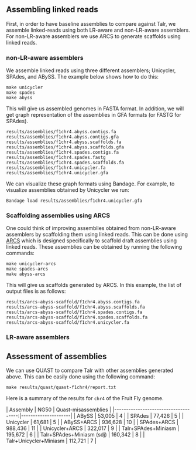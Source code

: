 ## Assembling linked reads
First, in order to have baseline assemblies to compare against Talr, we assemble 
linked-reads using both LR-aware and non-LR-aware assemblers.
For non-LR-aware assemblers we use ARCS to generate scaffolds using linked reads.

### non-LR-aware assemblers
We assemble linked reads using three different assemblers; Unicycler, SPAdes, and ABySS. 
The example below shows how to do this:

```
make unicycler
make spades
make abyss
```
This will give us assembled genomes in FASTA format. In addition, we will get graph representation of the assemblies in GFA formats (or FASTG for SPAdes).
```
results/assemblies/f1chr4.abyss.contigs.fa
results/assemblies/f1chr4.abyss.contigs.gfa
results/assemblies/f1chr4.abyss.scaffolds.fa
results/assemblies/f1chr4.abyss.scaffolds.gfa
results/assemblies/f1chr4.spades.contigs.fa
results/assemblies/f1chr4.spades.fastg
results/assemblies/f1chr4.spades.scaffolds.fa
results/assemblies/f1chr4.unicycler.fa
results/assemblies/f1chr4.unicycler.gfa
```

We can visualize these graph formats using Bandage. For example, to visualize assemblies obtained by Unicycler we run:
```
Bandage load results/assemblies/f1chr4.unicycler.gfa
```

### Scaffolding assemblies using ARCS
One could think of improving assemblies obtained from non-LR-aware assemblers by scaffolding them using linked reads. This can be done using [ARCS](https://github.com/bcgsc/arcs) which is designed specifically to scaffold draft assemblies using linked reads. These assemblies can be obtained by running the following commands:
```
make unicycler-arcs
make spades-arcs
make abyss-arcs
```

This will give us scaffolds generated by ARCS. In this example, the list of output files is as follows:
```
results/arcs-abyss-scaffold/f1chr4.abyss.contigs.fa
results/arcs-abyss-scaffold/f1chr4.abyss.scaffolds.fa
results/arcs-abyss-scaffold/f1chr4.spades.contigs.fa
results/arcs-abyss-scaffold/f1chr4.spades.scaffolds.fa
results/arcs-abyss-scaffold/f1chr4.unicycler.fa
```

### LR-aware assemblers

## Assessment of assemblies
We can use QUAST to compare Talr with other assemblies generated above. This can be easily done using the following command:

```
make results/quast/quast-f1chr4/report.txt
```

Here is a summary of the results for `chr4` of the Fruit Fly genome.

| Assembly                  | NG50     | Quast-misassemblies |
|-------------------------------------:|---------------------|
| ABySS                     | 53,005   | 4                   |
| SPAdes                    | 77,426   | 5                   |
| Unicycler                 | 61,681   | 5                   |
| ABySS+ARCS                | 936,628  | 10                  |
| SPAdes+ARCS               | 988,436  | 11                  |
| Unicycler+ARCS            | 322,017  | 9                   |
| Talr+SPAdes+Miniasm       | 195,672  | 6                   |
| Talr+SPAdes+Miniasm (sdj) | 160,342  | 8                   |
| Talr+Unicycler+Miniasm    | 112,721  | 7                   |
